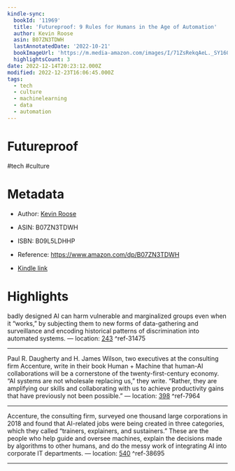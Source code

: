 ```yaml
---
kindle-sync:
  bookId: '11969'
  title: 'Futureproof: 9 Rules for Humans in the Age of Automation'
  author: Kevin Roose
  asin: B07ZN3TDWH
  lastAnnotatedDate: '2022-10-21'
  bookImageUrl: 'https://m.media-amazon.com/images/I/71ZsRekqAeL._SY160.jpg'
  highlightsCount: 3
date: 2022-12-14T20:23:12.000Z
modified: 2022-12-23T16:06:45.000Z
tags:
  - tech
  - culture
  - machinelearning
  - data
  - automation
---
```

# Futureproof

#tech #culture 

# Metadata

* Author: [Kevin Roose](https://www.amazon.com/Kevin-Roose/e/B001JSEG66/ref=dp_byline_cont_ebooks_1)

* ASIN: B07ZN3TDWH

* ISBN: B09L5LDHHP

* Reference: <https://www.amazon.com/dp/B07ZN3TDWH>

* [Kindle link](kindle://book?action=open&asin=B07ZN3TDWH)

# Highlights

badly designed AI can harm vulnerable and marginalized groups even when it “works,” by subjecting them to new forms of data-gathering and surveillance and encoding historical patterns of discrimination into automated systems. — location: [243](kindle://book?action=open&asin=B07ZN3TDWH&location=243) ^ref-31475

---

Paul R. Daugherty and H. James Wilson, two executives at the consulting firm Accenture, write in their book Human + Machine that human-AI collaborations will be a cornerstone of the twenty-first-century economy. “AI systems are not wholesale replacing us,” they write. “Rather, they are amplifying our skills and collaborating with us to achieve productivity gains that have previously not been possible.” — location: [398](kindle://book?action=open&asin=B07ZN3TDWH&location=398) ^ref-7964

---

Accenture, the consulting firm, surveyed one thousand large corporations in 2018 and found that AI-related jobs were being created in three categories, which they called “trainers, explainers, and sustainers.” These are the people who help guide and oversee machines, explain the decisions made by algorithms to other humans, and do the messy work of integrating AI into corporate IT departments. — location: [540](kindle://book?action=open&asin=B07ZN3TDWH&location=540) ^ref-38695

---
